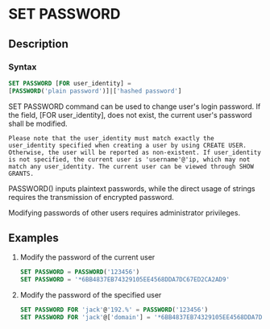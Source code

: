 # SET PASSWORD

## Description

### Syntax

```SQL
SET PASSWORD [FOR user_identity] =
[PASSWORD('plain password')]|['hashed password']
```

SET PASSWORD command can be used to change user's login password. If the field, [FOR user_identity], does not exist, the current user's password shall be modified.

```plain text
Please note that the user_identity must match exactly the user_identity specified when creating a user by using CREATE USER. Otherwise, the user will be reported as non-existent. If user_identity is not specified, the current user is 'username'@'ip, which may not match any user_identity. The current user can be viewed through SHOW GRANTS. 
```

PASSWORD() inputs plaintext passwords, while the direct usage of strings requires the transmission of encrypted password.

Modifying passwords of other users requires administrator privileges.

## Examples

1. Modify the password of the current user

    ```SQL
    SET PASSWORD = PASSWORD('123456')
    SET PASSWORD = '*6BB4837EB74329105EE4568DDA7DC67ED2CA2AD9'
    ```

2. Modify the password of the specified user

    ```SQL
    SET PASSWORD FOR 'jack'@'192.%' = PASSWORD('123456')
    SET PASSWORD FOR 'jack'@['domain'] = '*6BB4837EB74329105EE4568DDA7DC67ED2CA2AD9'
    ```
